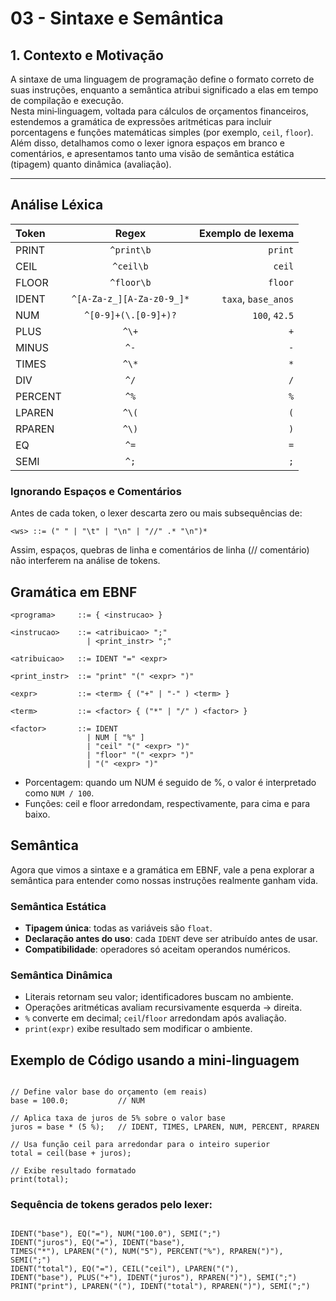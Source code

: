 # 03 - Sintaxe e Semântica

## 1. Contexto e Motivação
A sintaxe de uma linguagem de programação define o formato correto de suas instruções, enquanto a semântica atribui significado a elas em tempo de compilação e execução.  
Nesta mini‑linguagem, voltada para cálculos de orçamentos financeiros, estendemos a gramática de expressões aritméticas para incluir porcentagens e funções matemáticas simples (por exemplo, `ceil`, `floor`). Além disso, detalhamos como o lexer ignora espaços em branco e comentários, e apresentamos tanto uma visão de semântica estática (tipagem) quanto dinâmica (avaliação).

---

## Análise Léxica

| Token    | Regex                        | Exemplo de lexema      |
|:---------|:----------------------------:|-----------------------:|
| PRINT    | `^print\b`                   | `print`                |
| CEIL     | `^ceil\b`                    | `ceil`                 |
| FLOOR    | `^floor\b`                   | `floor`                |
| IDENT    | `^[A-Za-z_][A-Za-z0-9_]*`    | `taxa`, `base_anos`    |
| NUM      | `^[0-9]+(\.[0-9]+)?`         | `100`, `42.5`          |
| PLUS     | `^\+`                        | `+`                    |
| MINUS    | `^-`                         | `-`                    |
| TIMES    | `^\*`                        | `*`                    |
| DIV      | `^/`                         | `/`                    |
| PERCENT  | `^%`                         | `%`                    |
| LPAREN   | `^\(`                        | `(`                    |
| RPAREN   | `^\)`                        | `)`                    |
| EQ       | `^=`                         | `=`                    |
| SEMI     | `^;`                         | `;`                    |

### Ignorando Espaços e Comentários
Antes de cada token, o lexer descarta zero ou mais subsequências de:
```bnf
<ws> ::= (" " | "\t" | "\n" | "//" .* "\n")*
```
Assim, espaços, quebras de linha e comentários de linha (// comentário) não interferem na análise de tokens.

## Gramática em EBNF
```bnf
<programa>     ::= { <instrucao> }

<instrucao>    ::= <atribuicao> ";"
                 | <print_instr> ";"

<atribuicao>   ::= IDENT "=" <expr>

<print_instr>  ::= "print" "(" <expr> ")"

<expr>         ::= <term> { ("+" | "-" ) <term> }

<term>         ::= <factor> { ("*" | "/" ) <factor> }

<factor>       ::= IDENT
                 | NUM [ "%" ]
                 | "ceil" "(" <expr> ")"
                 | "floor" "(" <expr> ")"
                 | "(" <expr> ")"
```

- Porcentagem: quando um NUM é seguido de %, o valor é interpretado como `NUM / 100`.
- Funções: ceil e floor arredondam, respectivamente, para cima e para baixo.
  
## Semântica  
Agora que vimos a sintaxe e a gramática em EBNF, vale a pena explorar a semântica para entender como nossas instruções realmente ganham vida.

### Semântica Estática  
- **Tipagem única**: todas as variáveis são `float`.  
- **Declaração antes do uso**: cada `IDENT` deve ser atribuído antes de usar.  
- **Compatibilidade**: operadores só aceitam operandos numéricos.

### Semântica Dinâmica  
- Literais retornam seu valor; identificadores buscam no ambiente.  
- Operações aritméticas avaliam recursivamente esquerda → direita.  
- `%` converte em decimal; `ceil`/`floor` arredondam após avaliação.  
- `print(expr)` exibe resultado sem modificar o ambiente.


## Exemplo de Código usando a mini-linguagem
```plaintext

// Define valor base do orçamento (em reais)
base = 100.0;           // NUM

// Aplica taxa de juros de 5% sobre o valor base
juros = base * (5 %);   // IDENT, TIMES, LPAREN, NUM, PERCENT, RPAREN

// Usa função ceil para arredondar para o inteiro superior
total = ceil(base + juros);

// Exibe resultado formatado
print(total);

```

### Sequência de tokens gerados pelo lexer:

```plaintext

IDENT("base"), EQ("="), NUM("100.0"), SEMI(";")
IDENT("juros"), EQ("="), IDENT("base"),
TIMES("*"), LPAREN("("), NUM("5"), PERCENT("%"), RPAREN(")"), SEMI(";")
IDENT("total"), EQ("="), CEIL("ceil"), LPAREN("("),
IDENT("base"), PLUS("+"), IDENT("juros"), RPAREN(")"), SEMI(";")
PRINT("print"), LPAREN("("), IDENT("total"), RPAREN(")"), SEMI(";")

```


